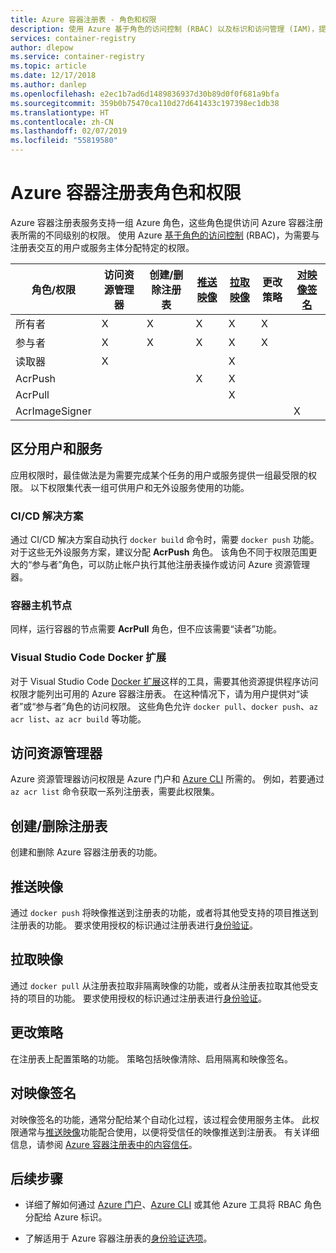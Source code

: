 ```yaml
---
title: Azure 容器注册表 - 角色和权限
description: 使用 Azure 基于角色的访问控制 (RBAC) 以及标识和访问管理 (IAM)，提供对 Azure 容器注册表中资源的细粒度访问权限。
services: container-registry
author: dlepow
ms.service: container-registry
ms.topic: article
ms.date: 12/17/2018
ms.author: danlep
ms.openlocfilehash: e2ec1b7ad6d1489836937d30b89d0f0f681a9bfa
ms.sourcegitcommit: 359b0b75470ca110d27d641433c197398ec1db38
ms.translationtype: HT
ms.contentlocale: zh-CN
ms.lasthandoff: 02/07/2019
ms.locfileid: "55819580"
---
```

# <a name="azure-container-registry-roles-and-permissions"></a>Azure 容器注册表角色和权限

Azure 容器注册表服务支持一组 Azure 角色，这些角色提供访问 Azure 容器注册表所需的不同级别的权限。 使用 Azure [基于角色的访问控制](../role-based-access-control/index.yml) (RBAC)，为需要与注册表交互的用户或服务主体分配特定的权限。

| 角色/权限       | 访问资源管理器| 创建/删除注册表 | [推送映像](#push-image) | [拉取映像](#pull-image) | 更改策略 |   [对映像签名](#sign-images)  |
| ---------| --------- | --------- | --------- | --------- | --------- | --------- |
| 所有者 | X | X | X | X | X |  |  
| 参与者 | X | X | X | X | X |  |  
| 读取器 | X |  |  | X |  |  | 
| AcrPush |  |  | X | X |  |  |  
| AcrPull |  |  |  | X |  |  |  
| AcrImageSigner |  |  |  |  |  | X |

## <a name="differentiate-users-and-services"></a>区分用户和服务

应用权限时，最佳做法是为需要完成某个任务的用户或服务提供一组最受限的权限。 以下权限集代表一组可供用户和无外设服务使用的功能。

### <a name="cicd-solutions"></a>CI/CD 解决方案

通过 CI/CD 解决方案自动执行 `docker build` 命令时，需要 `docker push` 功能。 对于这些无外设服务方案，建议分配 **AcrPush** 角色。 该角色不同于权限范围更大的“参与者”角色，可以防止帐户执行其他注册表操作或访问 Azure 资源管理器。

### <a name="container-host-nodes"></a>容器主机节点

同样，运行容器的节点需要 **AcrPull** 角色，但不应该需要“读者”功能。

### <a name="visual-studio-code-docker-extension"></a>Visual Studio Code Docker 扩展

对于 Visual Studio Code [Docker 扩展](https://code.visualstudio.com/docs/azure/docker)这样的工具，需要其他资源提供程序访问权限才能列出可用的 Azure 容器注册表。 在这种情况下，请为用户提供对“读者”或“参与者”角色的访问权限。 这些角色允许 `docker pull`、`docker push`、`az acr list`、`az acr build` 等功能。 

## <a name="access-resource-manager"></a>访问资源管理器

Azure 资源管理器访问权限是 Azure 门户和 [Azure CLI](/cli/azure/) 所需的。 例如，若要通过 `az acr list` 命令获取一系列注册表，需要此权限集。 

## <a name="createdelete-registry"></a>创建/删除注册表

创建和删除 Azure 容器注册表的功能。

## <a name="push-image"></a>推送映像

通过 `docker push` 将映像推送到注册表的功能，或者将其他受支持的项目推送到注册表的功能。 要求使用授权的标识通过注册表进行[身份验证](container-registry-authentication.md)。 

## <a name="pull-image"></a>拉取映像

通过 `docker pull` 从注册表拉取非隔离映像的功能，或者从注册表拉取其他受支持的项目的功能。 要求使用授权的标识通过注册表进行[身份验证](container-registry-authentication.md)。

## <a name="change-policies"></a>更改策略

在注册表上配置策略的功能。 策略包括映像清除、启用隔离和映像签名。

## <a name="sign-images"></a>对映像签名

对映像签名的功能，通常分配给某个自动化过程，该过程会使用服务主体。 此权限通常与[推送映像](#push-image)功能配合使用，以便将受信任的映像推送到注册表。 有关详细信息，请参阅 [Azure 容器注册表中的内容信任](container-registry-content-trust.md)。

## <a name="next-steps"></a>后续步骤

* 详细了解如何通过 [Azure 门户](../role-based-access-control/role-assignments-portal.md)、[Azure CLI](../role-based-access-control/role-assignments-cli.md) 或其他 Azure 工具将 RBAC 角色分配给 Azure 标识。

* 了解适用于 Azure 容器注册表的[身份验证选项](container-registry-authentication.md)。
